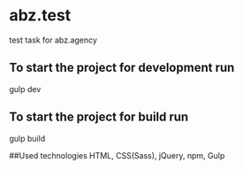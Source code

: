 # abz.test
test task for abz.agency

## To start the project for development run
gulp dev

## To start the project for build run
gulp build

##Used technologies
HTML, CSS(Sass), jQuery, npm, Gulp

